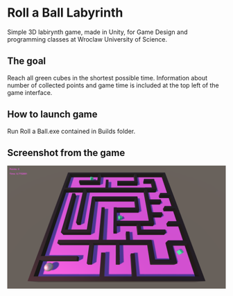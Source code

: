 # Roll a Ball Labyrinth

Simple 3D labirynth game, made in Unity, for Game Design and programming classes at Wroclaw University of Science.

## The goal
Reach all green cubes in the shortest possible time. Information about number of collected points and game time is included 
at the top left of the game interface.

## How to launch game
Run Roll a Ball.exe contained in Builds folder.

## Screenshot from the game
![Screenshot from game](https://github.com/carzynsky/Unity-Roll-A-Ball-Labyrinth/blob/master/Builds/1.png?raw=true)
